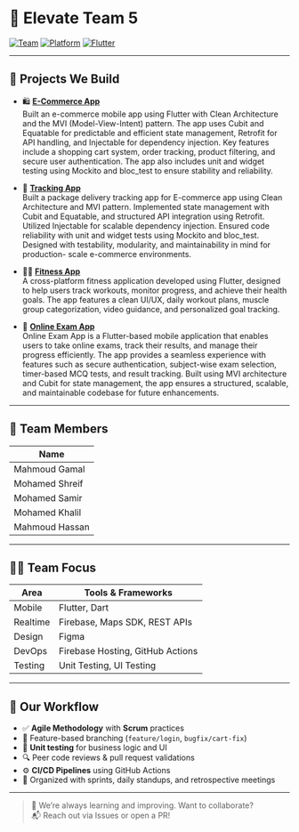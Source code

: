 # 🌟 Elevate Team 5 

[![Team](https://img.shields.io/badge/team-collaborative-blue)]()
[![Platform](https://img.shields.io/badge/platform-cross--platform-success)]()
[![Flutter](https://img.shields.io/badge/Flutter-Mobile-blue)]()

---

## 🚀 Projects We Build

- 🛍️ **[E-Commerce App](https://github.com/Team5-Projects-Advanced-Flutter-Elevate/flower_ecommerce_app_team5)**  
  Built an e-commerce mobile app using Flutter with Clean Architecture and the MVI (Model-View-Intent) pattern. The app uses Cubit and Equatable for predictable and efficient state management, Retrofit for API      handling, and Injectable for dependency injection.
  Key features include a shopping cart system, order tracking, product filtering, and secure user authentication. The app also includes unit and widget testing using Mockito and bloc_test to ensure stability and    reliability.

- 📍 **[Tracking App](https://github.com/Team5-Projects-Advanced-Flutter-Elevate/flower_tracking_app)**  
  Built a package delivery tracking app for E-commerce app using Clean Architecture and MVI pattern. Implemented state management with Cubit and Equatable, and structured API integration using Retrofit. Utilized    Injectable for scalable dependency injection. Ensured code reliability with unit and widget tests using Mockito and bloc_test. Designed with testability, modularity, and maintainability in mind for production-    scale e-commerce environments.

- 🏋️‍♂️ **[Fitness App](https://github.com/Team5-Projects-Advanced-Flutter-Elevate/super_fitness)**  
 A cross-platform fitness application developed using Flutter, designed to help users track workouts, monitor progress, and achieve their health goals. The app features a clean UI/UX, daily workout plans, muscle   group categorization, video guidance, and personalized goal tracking.

- 📝 **[Online Exam App](https://github.com/Team5-Projects-Advanced-Flutter-Elevate/exam-app-group2)**  
  Online Exam App is a Flutter-based mobile application that enables users to take online exams, track their results, and manage their progress efficiently. The app provides a seamless experience with features      such as secure authentication, subject-wise exam selection, timer-based MCQ tests, and result tracking. Built using MVI architecture and Cubit for state management, the app ensures a structured, scalable, and     maintainable codebase for future enhancements.

---

## 👥 Team Members

| Name              |
|-------------------|
| Mahmoud Gamal     |
| Mohamed Shreif    | 
| Mohamed Samir     |
| Mohamed Khalil    | 
| Mahmoud Hassan    | 


---

## 🧑‍💻 Team Focus

| Area        | Tools & Frameworks                 |
|-------------|------------------------------------|
| Mobile      | Flutter, Dart                      |
| Realtime    | Firebase, Maps SDK, REST APIs      |
| Design      | Figma                              | 
| DevOps      | Firebase Hosting, GitHub Actions   |
| Testing     | Unit Testing, UI Testing           |

---

## 🔁 Our Workflow

- ✅ **Agile Methodology** with **Scrum** practices
- 🔄 Feature-based branching (`feature/login`, `bugfix/cart-fix`)
- 🧪 **Unit testing** for business logic and UI
- 🔍 Peer code reviews & pull request validations
- ⚙️ **CI/CD Pipelines** using GitHub Actions
- 📅 Organized with sprints, daily standups, and retrospective meetings

---

> 🚧 We’re always learning and improving. Want to collaborate?  
> 📬 Reach out via Issues or open a PR!
